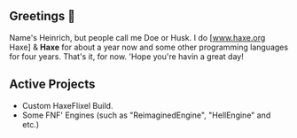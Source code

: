 ## Greetings 👋

Name's Heinrich, but people call me Doe or Husk.
I do [www.haxe.org Haxe] & **Haxe** for about a year now and some other programming languages for four years.
That's it, for now. 'Hope you're havin a great day!

## Active Projects
- Custom HaxeFlixel Build.
- Some FNF' Engines (such as "ReimaginedEngine", "HellEngine" and etc.)
<!--
**hxida/hxida** is a ✨ _special_ ✨ repository because its `README.md` (this file) appears on your GitHub profile.

Here are some ideas to get you started:

- 🔭 I’m currently working on ...
- 🌱 I’m currently learning ...
- 👯 I’m looking to collaborate on ...
- 🤔 I’m looking for help with ...
- 💬 Ask me about ...
- 📫 How to reach me: ...
- 😄 Pronouns: ...
- ⚡ Fun fact: ...
-->
